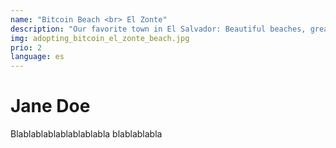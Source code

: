 ```yaml
---
name: "Bitcoin Beach <br> El Zonte"
description: "Our favorite town in El Salvador: Beautiful beaches, great surfing, amazing restaurants, friendly people and of course, the place where the adoption of Bitcoin in the country was pioneered."
img: adopting_bitcoin_el_zonte_beach.jpg
prio: 2
language: es
---
```


# Jane Doe
 
Blablablablablablablabla
blablablabla
